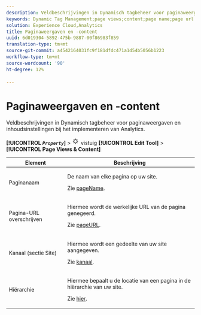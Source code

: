 ```yaml
---
description: Veldbeschrijvingen in Dynamisch tagbeheer voor paginaweergaven en inhoudsinstellingen bij het implementeren van Analytics.
keywords: Dynamic Tag Management;page views;content;page name;page url override;channel;site section;hierarchy
solution: Experience Cloud,Analytics
title: Paginaweergaven en -content
uuid: 6d019304-5892-475b-9887-00f86983f859
translation-type: tm+mt
source-git-commit: a4542164031fc9f181dfdc471a1d54b5056b1223
workflow-type: tm+mt
source-wordcount: '90'
ht-degree: 12%

---
```



# Paginaweergaven en -content

Veldbeschrijvingen in Dynamisch tagbeheer voor paginaweergaven en inhoudsinstellingen bij het implementeren van Analytics.

**[!UICONTROL  *`Property`*]** > ![Pictogram](assets/settings_gear.png) vistuig **[!UICONTROL Edit Tool]** > **[!UICONTROL Page Views & Content]**

<table id="table_654149A8A66B404BBF9BAF8EC67F5F8F">
 <thead>
  <tr>
   <th colname="col1" class="entry"> Element </th>
   <th colname="col2" class="entry"> Beschrijving </th>
  </tr>
 </thead>
 <tbody>
  <tr>
   <td colname="col1"> Paginanaam </td>
   <td colname="col2"> <p>De naam van elke pagina op uw site. </p> <p>Zie <a href="../../../vars/page-vars/pagename.md">pageName</a>. </p> </td>
  </tr>
  <tr>
   <td colname="col1"> Pagina-URL overschrijven </td>
   <td colname="col2"> <p> Hiermee wordt de werkelijke URL van de pagina genegeerd. </p> <p>Zie <a href="../../../vars/page-vars/pageurl.md">pageURL</a>. </p> </td>
  </tr>
  <tr>
   <td colname="col1"> Kanaal (sectie Site) </td>
   <td colname="col2"> <p>Hiermee wordt een gedeelte van uw site aangegeven. </p> <p>Zie <a href="../../../vars/page-vars/channel.md">kanaal</a>. </p> </td>
  </tr>
  <tr>
   <td colname="col1"> Hiërarchie </td>
   <td colname="col2"> <p>Hiermee bepaalt u de locatie van een pagina in de hiërarchie van uw site. </p> <p>Zie <a href="../../../vars/page-vars/hier.md">hier</a>. </p> </td>
  </tr>
 </tbody>
</table>
